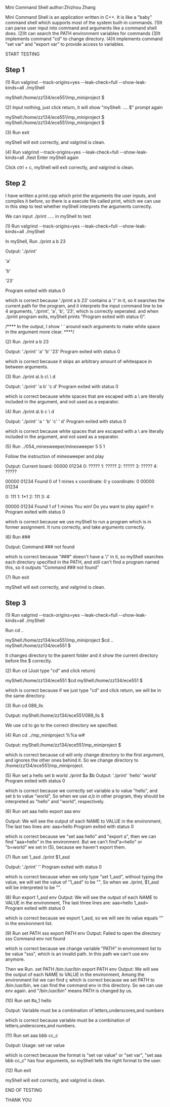 Mini Command Shell
author:Zhizhou Zhang

Mini Command Shell is an application written in C++. It is like a "baby" command shell which supports most of the system built-in commands.
(1)It can parse user input into command and arguments like a command shell does.
(2)It can search the PATH environment variables for commands
(3)It implements command "cd" to change directory.
(4)It implements command "set var" and "export var" to provide access to variables.

START TESTING

Step 1
-----------------------------------------------------------------------------------------
(1) Run      valgrind --track-origins=yes --leak-check=full --show-leak-kinds=all ./myShell

myShell:/home/zz134/ece551/mp_miniproject $

(2) Input nothing,  just click return, it will show "myShell: .... $" prompt again

myShell:/home/zz134/ece551/mp_miniproject $
myShell:/home/zz134/ece551/mp_miniproject $

(3) Run     exit

myShell will exit correctly, and valgrind is clean.

(4) Run      valgrind --track-origins=yes --leak-check=full --show-leak-kinds=all ./test
Enter myShell again

Click ctrl + c, myShell will exit correctly, and valgrind is clean.

Step 2
-----------------------------------------------------------------------------------------
I have written a print.cpp which print the arguments the user inputs, and compiles it before,
so there is a execute file called print, which we can use in this step to test whether myShell
interprets the arguments correctly.

We can input ./print ..... in myShell to test

(1) Run      valgrind --track-origins=yes --leak-check=full --show-leak-kinds=all ./myShell

In myShell, Run     ./print a b 23

Output:
'./print'

'a'

'b'

'23'

Program exited with status 0

which is correct because './print a b 23' contains a '/' in it, so it searches the current path for the program,
and it interprets the input command line to be 4 arguments, './print',  'a',  'b',  '23', which is correctly seperated.
and when ./print program exits, myShell prints "Program exited with status 0".

/**** In the output, I show ' ' around each arguments to make white space in the argument more clear. ****/

(2)  Run     ./print         a               b     23

Output:
'./print'
'a'
'b'
'23'
Program exited with status 0

which is correct because it skips an arbitrary amount of whitespace in between arguments.

(3)  Run     ./print a\ b c\ \ d

Output:
'./print'
'a b'
'c  d'
Program exited with status 0

which is correct because white spaces that are escaped with a \ are literally included in the argument, and
not used as a separator.

(4)  Run     ./print a\  b c \ d

Output:
'./print'
'a '
'b'
'c'
' d'
Program exited with status 0

which is correct because white spaces that are escaped with a \ are literally included in the argument, and
not used as a separator.

(5) Run   ../054_minesweeper/minesweeper 5 5 1

Follow the instruction of minesweeper and play

Output:
Current board:
00000
01234
0: ?????
1: ?????
2: ?????
3: ?????
4: ?????

00000
01234
Found 0 of 1 mines
x coordinate:
0
y coordinate:
0
00000
01234

0:   111
1:   1*1
2:   111
3:
4:

00000
01234
Found 1 of 1 mines
You win!
Do you want to play again?
n
Program exited with status 0

which is correct because we use myShell to run a program which is in former assignment.
It runs correctly, and take arguments correctly.

(6) Run   ###

Output:
Command ### not found

which is correct because "###" doesn't have a '/' in it, so myShell searches each directory specified in the PATH,
and still can't find a program named this, so it outputs "Command ### not found"

(7) Run  exit

myShell will exit correctly, and valgrind is clean.

Step 3
-----------------------------------------------------------------------------------------
(1)  Run      valgrind --track-origins=yes --leak-check=full --show-leak-kinds=all ./myShell

 Run     cd ..

myShell:/home/zz134/ece551/mp_miniproject $cd ..
myShell:/home/zz134/ece551 $

It changes directory to the parent folder
and it show the current directory before the $ correctly.

(2) Run     cd
(Just type "cd" and click return)

myShell:/home/zz134/ece551 $cd
myShell:/home/zz134/ece551 $

which is correct because if we just type "cd" and click return, we will be in the same directory.

(3) Run     cd 089_lls

Output:
myShell:/home/zz134/ece551/089_lls $

We use cd to go to the correct directory we specified.

(4) Run      cd   ../mp_miniproject   %%a   w#

Output:
myShell:/home/zz134/ece551/mp_miniproject $

which is correct because cd will only change directory to the first argument, and ignores the other ones behind it.
So we change directory to /home/zz134/ece551/mp_miniproject.

(5) Run      set a hello
set b world
./print $a $b
Output:
'./print'
'hello'
'world'
Program exited with status 0

which is correct because we correctly set variable a to value "hello", and set b to value "world",
So when we use $a,$b in other program, they should be interpreted as "hello" and "world", respectively.

(6) Run      set aaa hello
export aaa
env

Output:
We will see the output of each NAME to VALUE in the environment,
The last two lines are:
aaa=hello
Program exited with status 0

which is correct because we "set aaa hello" and "export a", then we can find "aaa=hello" in the environment.
But we can't find"a=hello" or "b=world" we set in (5), because we haven't export them.

(7) Run        set 1_asd
./print $1_asd

Output:
'./print'
''
Program exited with status 0

which is correct because when we only type "set 1_asd", without typing the value, we will set the value of
"1_asd" to be "", So when we ./print, $1_asd will be interpreted to be "".

(8) Run        export 1_asd
env
Output:
We will see the output of each NAME to VALUE in the environment,
The last three lines are:
aaa=hello
1_asd=
Program exited with status 0

which is correct because we export 1_asd, so we will see its value equals "" in the environment list.

(9) Run       set PATH sss
export PATH
env
Output:
Failed to open the directory sss
Command env not found

which is correct because we change variable "PATH" in environment list to be value "sss", which is
an invalid path. In this path we can't use env anymore.

Then we Run.   set PATH /bin:/usr/bin
export PATH
env
Output:
We will see the output of each NAME to VALUE in the environment,
Among the environment list we can find ç
which is correct because we set PATH to /bin:/usr/bin, we can find the command env in this directory. So we can
use env again. and "/bin:/usr/bin"  means PATH is changed by us.

(10) Run        set #a_1  hello

Output:
Variable must be a combination of letters,underscores,and numbers

which is correct because variable must be a combination of letters,underscores,and numbers.

(11) Run        set aaa bbb cc_c

Output:
Usage: set var value

which is correct because the format is "set var value" or "set var",
"set aaa bbb cc_c" has four arguments, so myShell tells the right format to the user.

(12) Run  exit

myShell will exit correctly, and valgrind is clean.


END OF TESTING

THANK YOU  








